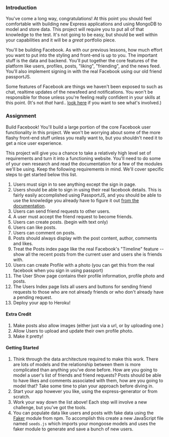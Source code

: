 ### Introduction

You've come a long way, congratulations!  At this point you should feel comfortable with building new Express applications and using MongoDB to model and store data.  This project will require you to put all of that knowledge to the test.  It's not going to be easy, but should be well within your capabilities and it will be a _great_ portfolio piece.

You'll be building Facebook.  As with our previous lessons, how much effort you want to put into the styling and front-end is up to you. The important stuff is the data and backend. You'll put together the core features of the platform like users, profiles, posts, "liking", "friending", and the news feed.  You'll also implement signing in with the real Facebook using our old friend passportJS.

Some features of Facebook are things we haven't been exposed to such as chat, realtime updates of the newsfeed and notifications.  You won't be responsible for those unless you're feeling really confident in your skills at this point.  (It's not _that_ hard.. [look here](https://socket.io/) if you want to see what's involved.)

### Assignment

Build Facebook!  You'll build a large portion of the core Facebook user functionality in this project. We won't be worrying about some of the more flashy front-end stuff unless you really want to, but you shouldn't need it to get a nice user experience.

This project will give you a chance to take a relatively high level set of requirements and turn it into a functioning website. You'll need to do some of your own research and read the documentation for a few of the modules we'll be using. Keep the following requirements in mind.  We'll cover specific steps to get started below this list.

<div class="lesson-content__panel" markdown="1">

1. Users must sign in to see anything except the sign in page.
2. Users should be able to sign in using their real facebook details.  This is fairly easily accomplished using PassportJS, and you should be able to use the knowledge you already have to figure it out [from the documentation](http://www.passportjs.org/docs/facebook/).
3. Users can send friend requests to other users.
4. A user must accept the friend request to become friends.
5. Users can create posts. (begin with text only)
6. Users can like posts.
7. Users can comment on posts.
8. Posts should always display with the post content, author, comments and likes.
9. Treat the Posts index page like the real Facebook's "Timeline" feature -- show all the recent posts from the current user and users she is friends with.
10. Users can create  Profile with a photo (you can get this from the real facebook when you sign in using passport)
11. The User Show page contains their profile information, profile photo and posts.
12. The Users Index page lists all users and buttons for sending friend requests to those who are not already friends or who don't already have a pending request.
13. Deploy your app to Heroku!

#### Extra Credit

1. Make posts also allow images (either just via a url, or by uploading one.)
2. Allow Users to upload and update their own profile photo.
3. Make it pretty!

#### Getting Started

1. Think through the data architecture required to make this work.  There are lots of models and the relationship between them is more complicated than anything you've done before.  How are you going to model a user's list of friends and friend requests? Posts should be able to have likes and comments associated with them, how are you going to model that? Take some time to plan your approach before diving in.
2. Start your app however you like, using the express-generator or from scratch.
3. Work your way down the list above!  Each step will involve a new challenge, but you've got the tools.
4. You can populate data like users and posts with fake data using the [Faker](https://github.com/faker-js/faker) module from npm.  To accomplish this create a new JavaScript file named `seeds.js` which imports your mongoose models and uses the faker module to generate and save a bunch of new users.
</div>
